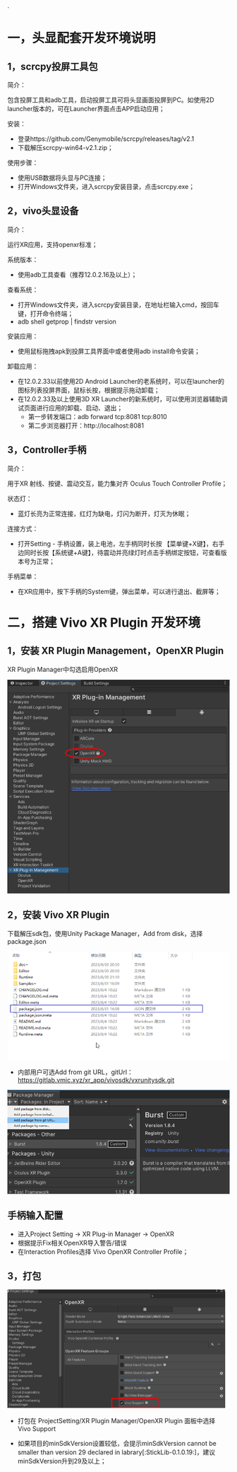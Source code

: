 ·
# 一，头显配套开发环境说明

## 1，scrcpy投屏工具包

简介：

包含投屏工具和adb工具，启动投屏工具可将头显画面投屏到PC。如使用2D launcher版本的，可在Launcher界面点击APP启动应用；

安装：

* 登录https://github.com/Genymobile/scrcpy/releases/tag/v2.1
* 下载解压scrcpy-win64-v2.1.zip；

使用步骤：

* 使用USB数据将头显与PC连接；
* 打开Windows文件夹，进入scrcpy安装目录，点击scrcpy.exe；


## 2，vivo头显设备

简介：

运行XR应用，支持openxr标准；

系统版本：

* 使用adb工具查看（推荐12.0.2.16及以上）；

查看系统：

* 打开Windows文件夹，进入scrcpy安装目录，在地址栏输入cmd，按回车键，打开命令终端；
* adb shell getprop | findstr version

安装应用：

* 使用鼠标拖拽apk到投屏工具界面中或者使用adb install命令安装；

卸载应用：

* 在12.0.2.33以前使用2D Android Launcher的老系统时，可以在launcher的图标列表投屏界面，鼠标长按，根据提示拖动卸载；
* 在12.0.2.33及以上使用3D XR Launcher的新系统时，可以使用浏览器辅助调试页面进行应用的卸载、启动、退出；
    * 第一步转发端口：adb forward tcp:8081 tcp:8010
    * 第二步浏览器打开：http://localhost:8081


## 3，Controller手柄

简介：

用于XR 射线、按键、震动交互，能力集对齐 Oculus Touch Controller Profile；

状态灯：

* 蓝灯长亮为正常连接，红灯为缺电，灯闪为断开，灯灭为休眠；

连接方式：

* 打开Setting - 手柄设置，装上电池，左手柄同时长按 【菜单键+X键】，右手边同时长按【系统键+A键】，待震动并亮绿灯时点击手柄绑定按钮，可查看版本号为正常；

手柄菜单：

* 在XR应用中，按下手柄的System键，弹出菜单，可以进行退出、截屏等；

# 二，搭建 Vivo XR Plugin 开发环境

## 1，安装 XR Plugin Management，OpenXR Plugin

XR Plugin Manager中勾选启用OpenXR

![image](res/InstallXRPackage.png)

## 2，安装 Vivo XR Plugin

下载解压sdk包，使用Unity Package Manager，Add from disk，选择package.json

![Alt text](res/image-install-vivo-plugin-from-disc.png)

* 内部用户可选Add from git URL，gitUrl：https://gitlab.vmic.xyz/xr_app/vivosdk/vxrunitysdk.git

![Alt text](res/image-install-vivo-xr.png)

## 手柄输入配置
* 进入Project Setting -> XR Plug-in Manager -> OpenXR
* 根据提示Fix相关OpenXR导入警告/错误
* 在Interaction Profiles选择 Vivo OpenXR Controller Profile；
<!-- ![Alt text](res/image-input.png) -->

## 3，打包

![Alt text](res/image-1.png)
* 打包在 ProjectSetting/XR Plugin Manager/OpenXR Plugin 面板中选择 Vivo Support

* 如果项目的minSdkVersion设置较低，会提示minSdkVersion cannot be smaller than version 29 declared in labrary[:StickLib-0.1.0.19:]，建议minSdkVersion升到29及以上；
